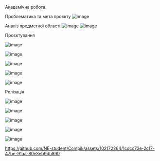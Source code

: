 Академічна робота.

Проблематика та мета проєкту
![image](https://github.com/NE-student/Compik/assets/102172264/1a589130-61c0-4cc6-82c1-bec8c0135073)

Аналіз предметної області
![image](https://github.com/NE-student/Compik/assets/102172264/dbbd598c-c403-4128-98b1-a819d13a8314)
![image](https://github.com/NE-student/Compik/assets/102172264/91552938-d9bd-49a1-b2a5-dce424d4e72c)

Проєктування

![image](https://github.com/NE-student/Compik/assets/102172264/aab772f5-93af-43d7-a6a5-791c0cebe46c)

![image](https://github.com/NE-student/Compik/assets/102172264/40c110b1-32b6-4fba-8086-dbc0c9eaddfd)

![image](https://github.com/NE-student/Compik/assets/102172264/2773e834-2967-4f22-a4bf-de769edb9463)

![image](https://github.com/NE-student/Compik/assets/102172264/96ff1d73-1fc0-41b1-8f3a-9d509b35c88d)

![image](https://github.com/NE-student/Compik/assets/102172264/038460c4-a62d-4935-a1e4-48404ae2ea23)

Релізація

![image](https://github.com/NE-student/Compik/assets/102172264/7dc4685f-9c10-4b54-b07a-32f8fc609db6)

![image](https://github.com/NE-student/Compik/assets/102172264/b11ad449-e046-4fdb-85b7-a72731bd67d9)

![image](https://github.com/NE-student/Compik/assets/102172264/0f238946-e422-4246-bbe1-ac34d01a59c7)

![image](https://github.com/NE-student/Compik/assets/102172264/dc44b88a-a04d-485b-a5a8-94c20d1f46b1)

![image](https://github.com/NE-student/Compik/assets/102172264/a9c39a01-bee1-4a5c-bd16-20692a2a5a3d)



https://github.com/NE-student/Compik/assets/102172264/1cdcc73e-2c17-47be-91aa-80e3eb9db890

